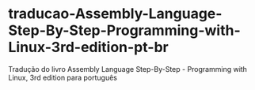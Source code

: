 # traducao-Assembly-Language-Step-By-Step-Programming-with-Linux-3rd-edition-pt-br
Tradução do livro Assembly Language Step-By-Step - Programming with Linux, 3rd edition para português
